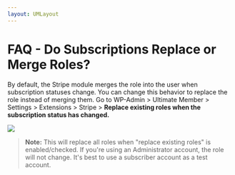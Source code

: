 ```yaml
---
layout: UMLayout
---
```

# FAQ - Do Subscriptions Replace or Merge Roles?
<p>
	 By default, the Stripe module merges the role into the user when subscription statuses change. You can change this behavior to replace the role instead of merging them. Go to WP-Admin > Ultimate Member > Settings > Extensions > Stripe > 
	<strong>Replace existing roles when the subscription status has changed.<br>
	</strong></p><p>
	<img class="noBdr" src="https://s3.amazonaws.com/helpscout.net/docs/assets/561c96629033600a7a36d662/images/650b151e9446233b93528059/file-gsOThttVT2.png"></p><blockquote class="callout-blue">
	<strong>Note:</strong> This will replace all roles when "replace existing roles" is enabled/checked. If you're using an Administrator account, the role will not change. It's best to use a subscriber account as a test account.
</blockquote>
